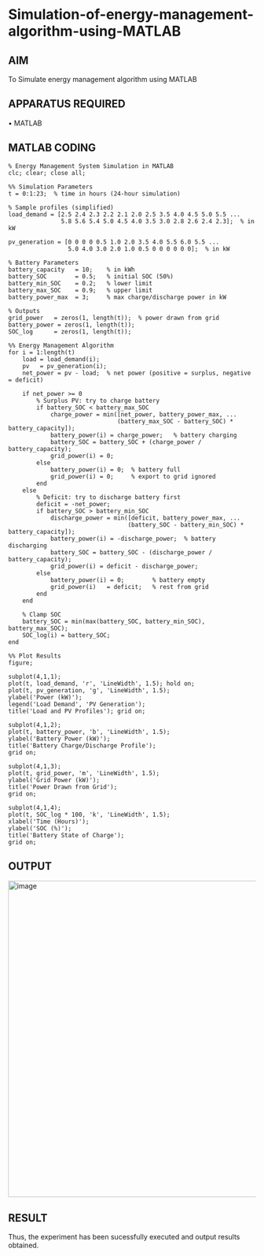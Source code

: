 # Simulation-of-energy-management-algorithm-using-MATLAB
## AIM
To Simulate energy management algorithm using MATLAB

## APPARATUS REQUIRED
•	MATLAB

## MATLAB CODING
    % Energy Management System Simulation in MATLAB
    clc; clear; close all;
    
    %% Simulation Parameters 
    t = 0:1:23;  % time in hours (24-hour simulation) 
    
    % Sample profiles (simplified) 
    load_demand = [2.5 2.4 2.3 2.2 2.1 2.0 2.5 3.5 4.0 4.5 5.0 5.5 ...
                   5.8 5.6 5.4 5.0 4.5 4.0 3.5 3.0 2.8 2.6 2.4 2.3];  % in kW
    
    pv_generation = [0 0 0 0 0.5 1.0 2.0 3.5 4.0 5.5 6.0 5.5 ...
                     5.0 4.0 3.0 2.0 1.0 0.5 0 0 0 0 0 0];  % in kW
    
    % Battery Parameters 
    battery_capacity   = 10;    % in kWh 
    battery_SOC        = 0.5;   % initial SOC (50%) 
    battery_min_SOC    = 0.2;   % lower limit 
    battery_max_SOC    = 0.9;   % upper limit 
    battery_power_max  = 3;     % max charge/discharge power in kW 
    
    % Outputs 
    grid_power   = zeros(1, length(t));  % power drawn from grid 
    battery_power = zeros(1, length(t)); 
    SOC_log      = zeros(1, length(t)); 
    
    %% Energy Management Algorithm 
    for i = 1:length(t) 
        load = load_demand(i); 
        pv   = pv_generation(i); 
        net_power = pv - load;  % net power (positive = surplus, negative = deficit) 
    
        if net_power >= 0 
            % Surplus PV: try to charge battery 
            if battery_SOC < battery_max_SOC 
                charge_power = min([net_power, battery_power_max, ...
                                   (battery_max_SOC - battery_SOC) * battery_capacity]); 
                battery_power(i) = charge_power;   % battery charging 
                battery_SOC = battery_SOC + (charge_power / battery_capacity); 
                grid_power(i) = 0; 
            else 
                battery_power(i) = 0;  % battery full 
                grid_power(i) = 0;     % export to grid ignored 
            end 
        else 
            % Deficit: try to discharge battery first 
            deficit = -net_power; 
            if battery_SOC > battery_min_SOC 
                discharge_power = min([deficit, battery_power_max, ...
                                      (battery_SOC - battery_min_SOC) * battery_capacity]); 
                battery_power(i) = -discharge_power;  % battery discharging 
                battery_SOC = battery_SOC - (discharge_power / battery_capacity); 
                grid_power(i) = deficit - discharge_power; 
            else 
                battery_power(i) = 0;        % battery empty 
                grid_power(i)   = deficit;   % rest from grid 
            end 
        end 
    
        % Clamp SOC 
        battery_SOC = min(max(battery_SOC, battery_min_SOC), battery_max_SOC); 
        SOC_log(i) = battery_SOC; 
    end 
  
    %% Plot Results 
    figure; 
    
    subplot(4,1,1); 
    plot(t, load_demand, 'r', 'LineWidth', 1.5); hold on; 
    plot(t, pv_generation, 'g', 'LineWidth', 1.5); 
    ylabel('Power (kW)'); 
    legend('Load Demand', 'PV Generation'); 
    title('Load and PV Profiles'); grid on; 
    
    subplot(4,1,2); 
    plot(t, battery_power, 'b', 'LineWidth', 1.5); 
    ylabel('Battery Power (kW)'); 
    title('Battery Charge/Discharge Profile'); 
    grid on; 
    
    subplot(4,1,3); 
    plot(t, grid_power, 'm', 'LineWidth', 1.5); 
    ylabel('Grid Power (kW)'); 
    title('Power Drawn from Grid'); 
    grid on; 
    
    subplot(4,1,4); 
    plot(t, SOC_log * 100, 'k', 'LineWidth', 1.5); 
    xlabel('Time (Hours)'); 
    ylabel('SOC (%)'); 
    title('Battery State of Charge'); 
    grid on;
## OUTPUT
<img width="692" height="642" alt="image" src="https://github.com/user-attachments/assets/dc238e55-256f-42af-824e-f1bf0e84dcb7" />

## RESULT
Thus, the experiment has been sucessfully executed and output results obtained.
